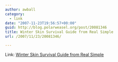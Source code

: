 ```yaml
---
author: awball
category:
  - link
date: "2007-11-23T19:56:57+00:00"
guid: http://blog.polarweasel.org/post/20081346
title: Winter Skin Survival Guide from Real Simple
url: /2007/11/23/20081346/

---
```

Link: [Winter Skin Survival Guide from Real Simple](http://www.realsimple.com/realsimple/gallery/0,21863,1583935,00.html)
